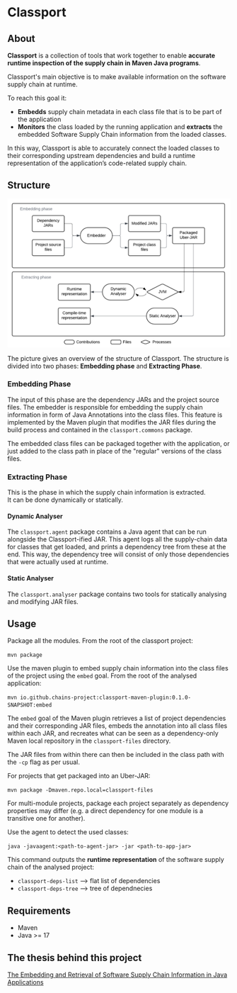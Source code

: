 # Classport

## About

**Classport** is a collection of tools that work together to enable **accurate runtime inspection of the supply chain in Maven Java programs**. 

Classport's main objective is to make available information on the software supply chain at runtime.

To reach this goal it:

* **Embedds** supply chain metadata in each class file that is to be part of the application
* **Monitors** the class loaded by the running application and **extracts** the embedded Software Supply Chain information from the loaded classes. 

In this way, Classport is able to accurately connect the loaded classes to their corresponding upstream dependencies and build a runtime representation of the application’s code-related supply chain.


## Structure

![classport overview](./resources/imgs/classport-overview.png)

The picture gives an overview of the structure of Classport. The structure is divided into two phases: **Embedding phase** and **Extracting Phase**.

### Embedding Phase

The input of this phase are the dependency JARs and the project source files.
The embedder is responsible for embedding the supply chain information in form of Java Annotations into the class files.
This feature is implemented by the Maven plugin that
modifies the JAR files during the build process and contained in the `classport.commons` package.

The embedded class files can be packaged together with the application, or just added to the class path in place of the "regular" versions of the class files. 

### Extracting Phase

This is the phase in which the supply chain information is extracted.  
It can be done dynamically or statically.

#### Dynamic Analyser

The `classport.agent`
package contains a Java agent that can be run alongside the Classport-ified JAR.
This agent logs all the supply-chain data for classes that get loaded,
and prints a dependency tree from these at the end. This way, the dependency tree
will consist of only those dependencies that were actually used at runtime.

#### Static Analyser

The `classport.analyser` package contains two tools for statically analysing
and modifying JAR files.


## Usage

Package all the modules. From the root of the classport project:

`mvn package` 

Use the maven plugin to embed supply chain information into the class files of the project using the `embed` goal. From the root of the analysed application:

`mvn io.github.chains-project:classport-maven-plugin:0.1.0-SNAPSHOT:embed`

The `embed` goal of the Maven plugin retrieves a list of project dependencies and their corresponding JAR files, embeds the annotation into all class files within each JAR, and recreates what can be seen as a dependency-only Maven local repository in the `classport-files` directory.

The JAR files from within there can then be included in the class path with the `-cp` flag as per usual.

For projects that get packaged into an Uber-JAR:

`mvn package -Dmaven.repo.local=classport-files`

For multi-module projects, package each project separately as dependency properties
may differ (e.g. a direct dependency for one module is a transitive one for another).

Use the agent to detect the used classes:

`java -javaagent:<path-to-agent-jar> -jar <path-to-app-jar>`

This command outputs the **runtime representation** of the software supply chain of the analysed project:
- `classport-deps-list` --> flat list of dependencies
- `classport-deps-tree` --> tree of dependnecies

## Requirements

* Maven 
* Java >= 17

## The thesis behind this project

[The Embedding and Retrieval of Software Supply Chain Information in Java Applications](https://kth.diva-portal.org/smash/record.jsf?dswid=7855&pid=diva2%3A1905606&c=1&searchType=SIMPLE&language=en&query=The+Embedding+and+Retrieval+of+Software+Supply+Chain+Information+in+Java+Applications&af=%5B%5D&aq=%5B%5B%5D%5D&aq2=%5B%5B%5D%5D&aqe=%5B%5D&noOfRows=50&sortOrder=author_sort_asc&sortOrder2=title_sort_asc&onlyFullText=false&sf=all)
